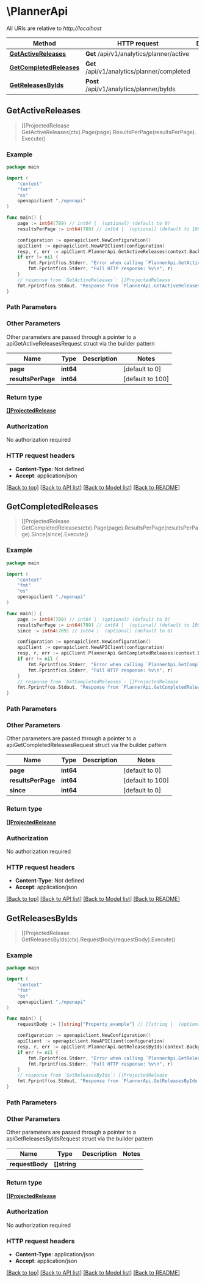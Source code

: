 # \PlannerApi

All URIs are relative to *http://localhost*

Method | HTTP request | Description
------------- | ------------- | -------------
[**GetActiveReleases**](PlannerApi.md#GetActiveReleases) | **Get** /api/v1/analytics/planner/active | 
[**GetCompletedReleases**](PlannerApi.md#GetCompletedReleases) | **Get** /api/v1/analytics/planner/completed | 
[**GetReleasesByIds**](PlannerApi.md#GetReleasesByIds) | **Post** /api/v1/analytics/planner/byIds | 



## GetActiveReleases

> []ProjectedRelease GetActiveReleases(ctx).Page(page).ResultsPerPage(resultsPerPage).Execute()



### Example

```go
package main

import (
    "context"
    "fmt"
    "os"
    openapiclient "./openapi"
)

func main() {
    page := int64(789) // int64 |  (optional) (default to 0)
    resultsPerPage := int64(789) // int64 |  (optional) (default to 100)

    configuration := openapiclient.NewConfiguration()
    apiClient := openapiclient.NewAPIClient(configuration)
    resp, r, err := apiClient.PlannerApi.GetActiveReleases(context.Background()).Page(page).ResultsPerPage(resultsPerPage).Execute()
    if err != nil {
        fmt.Fprintf(os.Stderr, "Error when calling `PlannerApi.GetActiveReleases``: %v\n", err)
        fmt.Fprintf(os.Stderr, "Full HTTP response: %v\n", r)
    }
    // response from `GetActiveReleases`: []ProjectedRelease
    fmt.Fprintf(os.Stdout, "Response from `PlannerApi.GetActiveReleases`: %v\n", resp)
}
```

### Path Parameters



### Other Parameters

Other parameters are passed through a pointer to a apiGetActiveReleasesRequest struct via the builder pattern


Name | Type | Description  | Notes
------------- | ------------- | ------------- | -------------
 **page** | **int64** |  | [default to 0]
 **resultsPerPage** | **int64** |  | [default to 100]

### Return type

[**[]ProjectedRelease**](ProjectedRelease.md)

### Authorization

No authorization required

### HTTP request headers

- **Content-Type**: Not defined
- **Accept**: application/json

[[Back to top]](#) [[Back to API list]](../README.md#documentation-for-api-endpoints)
[[Back to Model list]](../README.md#documentation-for-models)
[[Back to README]](../README.md)


## GetCompletedReleases

> []ProjectedRelease GetCompletedReleases(ctx).Page(page).ResultsPerPage(resultsPerPage).Since(since).Execute()



### Example

```go
package main

import (
    "context"
    "fmt"
    "os"
    openapiclient "./openapi"
)

func main() {
    page := int64(789) // int64 |  (optional) (default to 0)
    resultsPerPage := int64(789) // int64 |  (optional) (default to 100)
    since := int64(789) // int64 |  (optional) (default to 0)

    configuration := openapiclient.NewConfiguration()
    apiClient := openapiclient.NewAPIClient(configuration)
    resp, r, err := apiClient.PlannerApi.GetCompletedReleases(context.Background()).Page(page).ResultsPerPage(resultsPerPage).Since(since).Execute()
    if err != nil {
        fmt.Fprintf(os.Stderr, "Error when calling `PlannerApi.GetCompletedReleases``: %v\n", err)
        fmt.Fprintf(os.Stderr, "Full HTTP response: %v\n", r)
    }
    // response from `GetCompletedReleases`: []ProjectedRelease
    fmt.Fprintf(os.Stdout, "Response from `PlannerApi.GetCompletedReleases`: %v\n", resp)
}
```

### Path Parameters



### Other Parameters

Other parameters are passed through a pointer to a apiGetCompletedReleasesRequest struct via the builder pattern


Name | Type | Description  | Notes
------------- | ------------- | ------------- | -------------
 **page** | **int64** |  | [default to 0]
 **resultsPerPage** | **int64** |  | [default to 100]
 **since** | **int64** |  | [default to 0]

### Return type

[**[]ProjectedRelease**](ProjectedRelease.md)

### Authorization

No authorization required

### HTTP request headers

- **Content-Type**: Not defined
- **Accept**: application/json

[[Back to top]](#) [[Back to API list]](../README.md#documentation-for-api-endpoints)
[[Back to Model list]](../README.md#documentation-for-models)
[[Back to README]](../README.md)


## GetReleasesByIds

> []ProjectedRelease GetReleasesByIds(ctx).RequestBody(requestBody).Execute()



### Example

```go
package main

import (
    "context"
    "fmt"
    "os"
    openapiclient "./openapi"
)

func main() {
    requestBody := []string{"Property_example"} // []string |  (optional)

    configuration := openapiclient.NewConfiguration()
    apiClient := openapiclient.NewAPIClient(configuration)
    resp, r, err := apiClient.PlannerApi.GetReleasesByIds(context.Background()).RequestBody(requestBody).Execute()
    if err != nil {
        fmt.Fprintf(os.Stderr, "Error when calling `PlannerApi.GetReleasesByIds``: %v\n", err)
        fmt.Fprintf(os.Stderr, "Full HTTP response: %v\n", r)
    }
    // response from `GetReleasesByIds`: []ProjectedRelease
    fmt.Fprintf(os.Stdout, "Response from `PlannerApi.GetReleasesByIds`: %v\n", resp)
}
```

### Path Parameters



### Other Parameters

Other parameters are passed through a pointer to a apiGetReleasesByIdsRequest struct via the builder pattern


Name | Type | Description  | Notes
------------- | ------------- | ------------- | -------------
 **requestBody** | **[]string** |  | 

### Return type

[**[]ProjectedRelease**](ProjectedRelease.md)

### Authorization

No authorization required

### HTTP request headers

- **Content-Type**: application/json
- **Accept**: application/json

[[Back to top]](#) [[Back to API list]](../README.md#documentation-for-api-endpoints)
[[Back to Model list]](../README.md#documentation-for-models)
[[Back to README]](../README.md)

